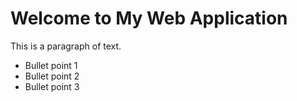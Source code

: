 <!DOCTYPE html>
<html>
  <head>
    <title>My Web Application</title>
  </head>
  <body>
    <h1>Welcome to My Web Application</h1>
    <p>This is a paragraph of text.</p>
    <ul>
      <li>Bullet point 1</li>
      <li>Bullet point 2</li>
      <li>Bullet point 3</li>
    </ul>
  </body>
</html>